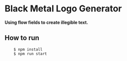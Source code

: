 # Black Metal Logo Generator

**Using flow fields to create illegible text.**

## How to run
```shell
    $ npm install
    $ npm run start
```